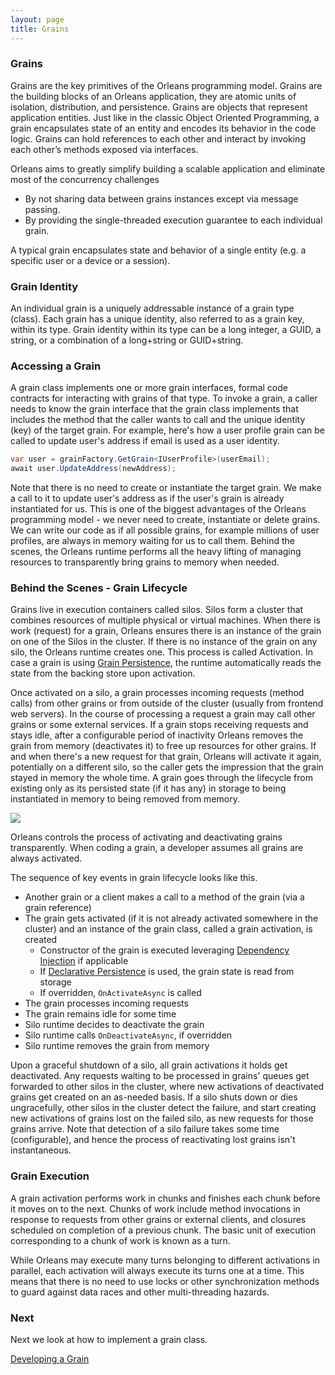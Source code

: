 ```yaml
---
layout: page
title: Grains
---
```



### Grains

Grains are the key primitives of the Orleans programming model.
Grains are the building blocks of an Orleans application, they are atomic units of isolation, distribution, and persistence.
Grains are objects that represent application entities.
Just like in the classic Object Oriented Programming, a grain encapsulates state of an entity and encodes its behavior in the code logic.
Grains can hold references to each other and interact by invoking each other’s methods exposed via interfaces. 

Orleans aims to greatly simplify building a scalable application and eliminate most of the concurrency challenges 

* By not sharing data between grains instances except via message passing.
* By providing the single-threaded execution guarantee to each individual grain.

A typical grain encapsulates state and behavior of a single entity (e.g. a specific user or a device or a session).

### Grain Identity

An individual grain is a uniquely addressable instance of a grain type (class).
Each grain has a unique identity, also referred to as a grain key, within its type.
Grain identity within its type can be a long integer, a GUID, a string, or a combination of a long+string or GUID+string.

### Accessing a Grain

A grain class implements one or more grain interfaces, formal code contracts for interacting with grains of that type.
To invoke a grain, a caller needs to know the grain interface that the grain class implements that includes the method that the caller wants to call and the unique identity (key) of the target grain.
For example, here's how a user profile grain can be called to update user's address if email is used as a user identity.

```csharp
var user = grainFactory.GetGrain<IUserProfile>(userEmail);
await user.UpdateAddress(newAddress);
```

Note that there is no need to create or instantiate the target grain.
We make a call to it to update user's address as if the user's grain is already instantiated for us.
This is one of the biggest advantages of the Orleans programming model - we never need to create, instantiate or delete grains.
We can write our code as if all possible grains, for example millions of user profiles, are always in memory waiting for us to call them.
Behind the scenes, the Orleans runtime performs all the heavy lifting of managing resources to transparently bring grains to memory when needed.   

### Behind the Scenes - Grain Lifecycle

Grains live in execution containers called silos.
Silos form a cluster that combines resources of multiple physical or virtual machines.
When there is work (request) for a grain, Orleans ensures there is an instance of the grain on one of the Silos in the cluster.
If there is no instance of the grain on any silo, the Orleans runtime creates one. 
This process is called Activation.
In case a grain is using [Grain Persistence](../Core-Features/Grain-Persistence.md), the runtime automatically reads the state from the backing store upon activation.

Once activated on a silo, a grain processes incoming requests (method calls) from other grains or from outside of the cluster (usually from frontend web servers).
In the course of processing a request a grain may call other grains or some external services.
If a grain stops receiving requests and stays idle, after a configurable period of inactivity Orleans removes the grain from memory (deactivates it) to free up resources for other grains.
If and when there's a new request for that grain, Orleans will activate it again, potentially on a different silo, so the caller gets the impression that the grain stayed in memory the whole time.
A grain goes through the lifecycle from existing only as its persisted state (if it has any) in storage to being instantiated in memory to being removed from memory.

![](../grain-lifecycle.png)

Orleans controls the process of activating and deactivating grains transparently.
When coding a grain, a developer assumes all grains are always activated.

The sequence of key events in grain lifecycle looks like this.

- Another grain or a client makes a call to a method of the grain (via a grain reference)
- The grain gets activated (if it is not already activated somewhere in the cluster) and an instance of the grain class, called a grain activation, is created
  - Constructor of the grain is executed leveraging [Dependency Injection](../Core-Features/Dependency-Injection.md) if applicable
  - If [Declarative Persistence](../Core-Features/Grain-Persistence.md) is used, the grain state is read from storage
  - If overridden, `OnActivateAsync` is called
- The grain processes incoming requests
- The grain remains idle for some time
- Silo runtime decides to deactivate the grain
- Silo runtime calls `OnDeactivateAsync`, if overridden
- Silo runtime removes the grain from memory

Upon a graceful shutdown of a silo, all grain activations it holds get deactivated.
Any requests waiting to be processed in grains' queues get forwarded to other silos in the cluster, where new activations of deactivated grains get created on an as-needed basis.
If a silo shuts down or dies ungracefully, other silos in the cluster detect the failure, and start creating new activations of grains lost on the failed silo, as new requests for those grains arrive.
Note that detection of a silo failure takes some time (configurable), and hence the process of reactivating lost grains isn't instantaneous. 

### Grain Execution

A grain activation performs work in chunks and finishes each chunk before it moves on to the next.
Chunks of work include method invocations in response to requests from other grains or external clients, and closures scheduled on completion of a previous chunk.
The basic unit of execution corresponding to a chunk of work is known as a turn.

While Orleans may execute many turns belonging to different activations in parallel, each activation will always execute its turns one at a time.
This means that there is no need to use locks or other synchronization methods to guard against data races and other multi-threading hazards. 

### Next
Next we look at how to implement a grain class.

[Developing a Grain](Developing-a-Grain.md)
